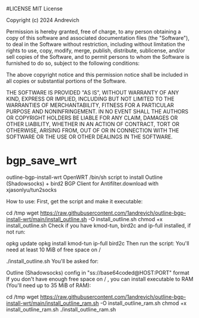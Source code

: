 #LICENSE
MIT License

Copyright (c) 2024 Andrevich

Permission is hereby granted, free of charge, to any person obtaining a copy
of this software and associated documentation files (the "Software"), to deal
in the Software without restriction, including without limitation the rights
to use, copy, modify, merge, publish, distribute, sublicense, and/or sell
copies of the Software, and to permit persons to whom the Software is
furnished to do so, subject to the following conditions:

The above copyright notice and this permission notice shall be included in all
copies or substantial portions of the Software.

THE SOFTWARE IS PROVIDED "AS IS", WITHOUT WARRANTY OF ANY KIND, EXPRESS OR
IMPLIED, INCLUDING BUT NOT LIMITED TO THE WARRANTIES OF MERCHANTABILITY,
FITNESS FOR A PARTICULAR PURPOSE AND NONINFRINGEMENT. IN NO EVENT SHALL THE
AUTHORS OR COPYRIGHT HOLDERS BE LIABLE FOR ANY CLAIM, DAMAGES OR OTHER
LIABILITY, WHETHER IN AN ACTION OF CONTRACT, TORT OR OTHERWISE, ARISING FROM,
OUT OF OR IN CONNECTION WITH THE SOFTWARE OR THE USE OR OTHER DEALINGS IN THE
SOFTWARE.

# bgp_save_wrt
outline-bgp-install-wrt
OpenWRT /bin/sh script to install Outline (Shadowsocks) + bird2 BGP Client for Antifilter.download with xjasonlyu/tun2socks

How to use:
First, get the script and make it executable:

cd /tmp
wget https://raw.githubusercontent.com/1andrevich/outline-bgp-install-wrt/main/install_outline.sh -O install_outline.sh
chmod +x install_outline.sh
Check if you have kmod-tun, bird2c and ip-full installed, if not run:

opkg update
opkg install kmod-tun ip-full bird2c
Then run the script: You'll need at least 10 MiB of free space on /

./install_outline.sh
You'll be asked for:

Outline (Shadowsocks) config in "ss://base64coded@HOST:PORT" format
If you don't have enough free space on / , you can install executable to RAM (You'll need up to 35 MiB of RAM):

cd /tmp
wget https://raw.githubusercontent.com/1andrevich/outline-bgp-install-wrt/main/install_outline_ram.sh -O install_outline_ram.sh
chmod +x install_outline_ram.sh
./install_outline_ram.sh

